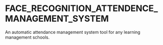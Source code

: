 # FACE_RECOGNITION_ATTENDENCE_MANAGEMENT_SYSTEM
 An automatic attendance management system tool for any learning management  schools. 
